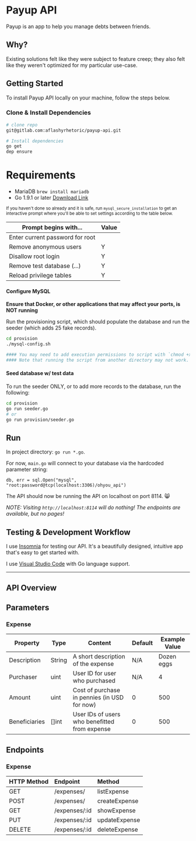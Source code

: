Payup API
===

Payup is an app to help you manage debts between friends. 

## Why?

Existing solutions felt like they were subject to feature creep; they also felt like they weren't optimized for my particular use-case.

## Getting Started

To install Payup API locally on your machine, follow the steps below.

### Clone & Install Dependencies

```bash
# clone repo
git@gitlab.com:aflashyrhetoric/payup-api.git

# Install dependencies
go get
dep ensure
```

# Requirements
- MariaDB  `brew install mariadb`
- Go 1.9.1 or later [Download Link](https://golang.org/dl/)

<sup>If you haven't done so already and it is safe, run `mysql_secure_installation` to get an interactive prompt where you'll be able to set settings according to the table below.</sup>

|Prompt begins with...|Value|
|---------------------|-----|
|Enter current password for root|<Enter for none>|
|Remove anonymous users|Y|
|Disallow root login|Y|
|Remove test database (...)|Y|
|Reload privilege tables|Y|


#### Configure MySQL

**Ensure that Docker, or other applications that may affect your ports, is NOT running**

Run the provisioning script, which should populate the database and run the seeder (which adds 25 fake records). 

```bash
cd provision
./mysql-config.sh

#### You may need to add execution permissions to script with `chmod +x ./provision/mysql-config.sh`
#### Note that running the script from another directory may not work.

```
#### Seed database w/ test data

To run the seeder ONLY, or to add more records to the database, run the following:

```bash
cd provision
go run seeder.go
# or
go run provision/seeder.go
```

## Run

In project directory: `go run *.go`. 

For now, `main.go` will connect to your database via the hardcoded parameter string: 

<!-- TODO: Retrieve database connections from an environment file -->

```golang
db, err = sql.Open("mysql", "root:password@tcp(localhost:3306)/ohyou_api")
```

The API should now be running the API on localhost on port 8114. :smile_cat:

_NOTE: Visiting `http://localhost:8114` will do nothing! The endpoints are available, but no pages!_

## Testing & Development Workflow

I use [Insomnia](https://insomnia.rest) for testing our API. It's a beautifully designed, intuitive app that's easy to get started with. 

I use [Visual Studio Code](https://code.visualstudio.com) with Go language support.

---
## API Overview

## Parameters
### Expense

|Property|Type|Content|Default|Example Value|
|--------|--------------|----------|--------|--------| 
|Description|String|A short description of the expense|N/A|Dozen eggs|
|Purchaser|uint|User ID for user who purchased|N/A|4|
|Amount|uint|Cost of purchase in pennies (in USD for now)|0|500|
|Beneficiaries|[]int|User IDs of users who benefitted from expense|0|500|

## Endpoints

### Expense
| HTTP Method | Endpoint          | Method       | 
|:------------|:------------------|:------------------|
| GET         | /expenses/    | listExpense   |
| POST        | /expenses/    | createExpense |
| GET         | /expenses/:id | showExpense   |
| PUT         | /expenses/:id | updateExpense |
| DELETE      | /expenses/:id | deleteExpense |


